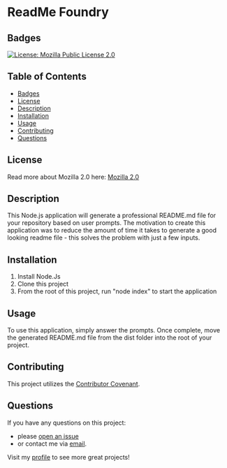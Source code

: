 # ReadMe Foundry
## Badges
[![License: Mozilla Public License 2.0](https://img.shields.io/badge/License-MPL%202.0-orange?style=plastic&logo=appveyor)](https://www.mozilla.org/en-US/MPL/2.0/)

## Table of Contents
  - [Badges](#badges)
  - [License](#license)
  - [Description](#description)
  - [Installation](#installation)
  - [Usage](#usage)
  - [Contributing](#contributing)
  - [Questions](#questions)

## License
Read more about Mozilla 2.0 here:
[Mozilla 2.0](https://www.mozilla.org/en-US/MPL/2.0/)

## Description
This Node.js application will generate a professional README.md file for your repository based on user prompts. The motivation to create this application was to reduce the amount of time it takes to generate a good looking readme file - this solves the problem with just a few inputs.

## Installation
1) Install Node.Js
2) Clone this project
3) From the root of this project, run "node index" to start the application

## Usage
To use this application, simply answer the prompts. Once complete, move the generated README.md file from the dist folder into the root of your project.

## Contributing
This project utilizes the [Contributor Covenant](https://www.contributor-covenant.org/version/2/1/code_of_conduct/).

## Questions
If you have any questions on this project:
* please [open an issue](https://github.com/Caeldeth/readme-foundry)
* or contact me via [email](mailto:tacolejr@gmail.com?subject=[Github%20Question%20-%20test%20test%20test]).

Visit my [profile](https://github.com/Caeldeth) to see more great projects!
  
